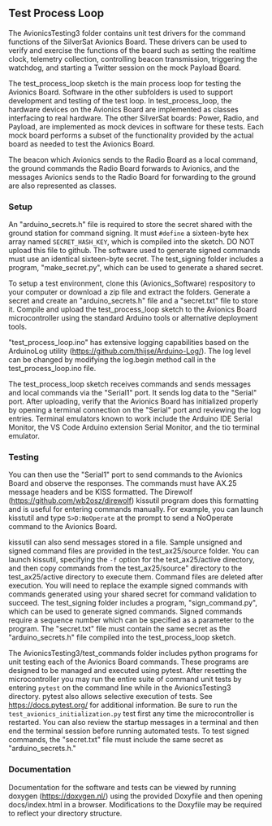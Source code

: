 ## Test Process Loop

The AvionicsTesting3 folder contains unit test drivers for the command functions of the SilverSat Avionics Board. These drivers can be used to verify and exercise the functions of the board such as setting the realtime clock, telemetry collection, controlling beacon transmission, triggering the watchdog, and starting a Twitter session on the mock Payload Board.

The test_process_loop sketch is the main process loop for testing the Avionics Board. Software in the other subfolders is used to support development and testing of the test loop. In test_process_loop, the hardware devices on the Avionics Board are implemented as classes interfacing to real hardware. The other SilverSat boards: Power, Radio, and Payload, are implemented as mock devices in software for these tests. Each mock board performs a subset of the functionality provided by the actual board as needed to test the Avionics Board.

The beacon which Avionics sends to the Radio Board as a local command, the ground commands the Radio Board forwards to Avionics, and the messages Avionics sends to the Radio Board for forwarding to the ground are also represented as classes.

### Setup

An "arduino_secrets.h" file is required to store the secret shared with the ground station for command signing. It must ```#define``` a sixteen-byte hex array named ```SECRET_HASH_KEY```, which is compiled into the sketch. DO NOT upload this file to github. The software used to generate signed commands must use an identical sixteen-byte secret. The test_signing folder includes a program, "make_secret.py", which can be used to generate a shared secret. 

To setup a test environment, clone this (Avionics_Software) respository to your computer or download a zip file and extract the folders. Generate a secret and create an "arduino_secrets.h" file and a "secret.txt" file to store it. Compile and upload the test_process_loop sketch to the Avionics Board microcontroller using the standard Arduino tools or alternative deployment tools.

"test_process_loop.ino" has extensive logging capabilities based on the ArduinoLog utility (https://github.com/thijse/Arduino-Log/). The log level can be changed by modifying the log.begin method call in the test_process_loop.ino file.

The test_process_loop sketch receives commands and sends messages and local commands via the "Serial1" port. It sends log data to the "Serial" port. After uploading, verify that the Avionics Board has initialized properly by opening a terminal connection on the "Serial" port and reviewing the log entries. Terminal emulators known to work include the Arduino IDE Serial Monitor, the VS Code Arduino extension Serial Monitor, and the tio terminal emulator. 

### Testing

You can then use the "Serial1" port to send commands to the Avionics Board and observe the responses. The commands must have AX.25 message headers and be KISS formatted. The Direwolf (https://github.com/wb2osz/direwolf) kissutil program does this formatting and is useful for entering commands manually. For example, you can launch kisstutil and type ```S>D:NoOperate``` at the prompt to send a NoOperate command to the Avionics Board. 

kissutil can also send messages stored in a file. Sample unsigned and signed command files are provided in the test_ax25/source folder. You can launch kissutil, specifying the ```-f``` option for the test_ax25/active directory, and then copy commands from the test_ax25/source" directory to the test_ax25/active directory to execute them. Command files are deleted after execution. You will need to replace the example signed commands with commands generated using your shared secret for command validation to succeed. The test_signing folder includes a program, "sign_command.py", which can be used to generate signed commands. Signed commands require a sequence number which can be specified as a parameter to the program. The "secret.txt" file must contain the same secret as the "arduino_secrets.h" file compiled into the test_process_loop sketch.

The AvionicsTesting3/test_commands folder includes python programs for unit testing each of the Avionics Board commands. These programs are designed to be managed and executed using pytest. After resetting the microcontroller you may run the entire suite of command unit tests by entering ```pytest``` on the command line while in the AvionicsTesting3 directory. pytest also allows selective execution of tests. See https://docs.pytest.org/ for additional information. Be sure to run the ```test_avionics_initialization.py``` test first any time the microcontroller is restarted. You can also review the startup messages in a terminal and then end the terminal session before running automated tests. To test signed commands, the "secret.txt" file must include the same secret as "arduino_secrets.h."

### Documentation

Documentation for the software and tests can be viewed by running doxygen (https://doxygen.nl/) using the provided Doxyfile and then opening docs/index.html in a browser. Modifications to the Doxyfile may be required to reflect your directory structure.

